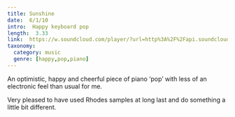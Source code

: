```yaml
---
title: Sunshine
date:  6/1/10
intro:  Happy keyboard pop
length:  3.33
link:  https://w.soundcloud.com/player/?url=http%3A%2F%2Fapi.soundcloud.com%2Ftracks%2F61957210
taxonomy:
  category: music
  genre: [happy,pop,piano]
---
```


An optimistic, happy and cheerful piece of piano ‘pop’ with less of an electronic feel than usual for me.    

Very pleased to have used Rhodes samples at long last and do something a little bit different.

